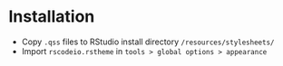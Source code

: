 # Installation

- Copy `.qss` files to RStudio install directory `/resources/stylesheets/`
- Import `rscodeio.rstheme` in `tools > global options > appearance`
